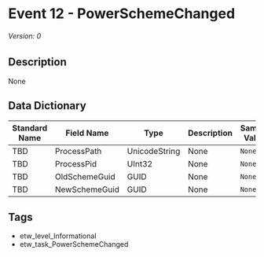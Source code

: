 # Event 12 - PowerSchemeChanged
###### Version: 0

## Description
None

## Data Dictionary
|Standard Name|Field Name|Type|Description|Sample Value|
|---|---|---|---|---|
|TBD|ProcessPath|UnicodeString|None|`None`|
|TBD|ProcessPid|UInt32|None|`None`|
|TBD|OldSchemeGuid|GUID|None|`None`|
|TBD|NewSchemeGuid|GUID|None|`None`|

## Tags
* etw_level_Informational
* etw_task_PowerSchemeChanged